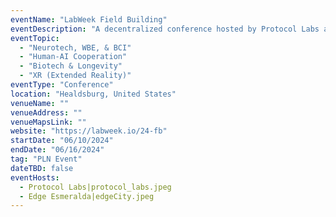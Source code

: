 ```yaml
---
eventName: "LabWeek Field Building"
eventDescription: "A decentralized conference hosted by Protocol Labs and Edge Esmeralda."
eventTopic:
  - "Neurotech, WBE, & BCI"
  - "Human-AI Cooperation"
  - "Biotech & Longevity"
  - "XR (Extended Reality)"
eventType: "Conference"
location: "Healdsburg, United States"
venueName: ""
venueAddress: ""
venueMapsLink: ""
website: "https://labweek.io/24-fb"
startDate: "06/10/2024"
endDate: "06/16/2024"
tag: "PLN Event"
dateTBD: false
eventHosts:
  - Protocol Labs|protocol_labs.jpeg
  - Edge Esmeralda|edgeCity.jpeg
---
```

